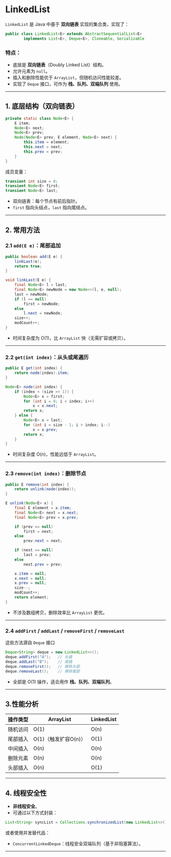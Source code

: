# LinkedList

`LinkedList` 是 Java 中基于 **双向链表** 实现的集合类，实现了：

```java
public class LinkedList<E> extends AbstractSequentialList<E>
        implements List<E>, Deque<E>, Cloneable, Serializable
```

### 特点：

* 底层是 **双向链表**（Doubly Linked List）结构。
* 允许元素为 `null`。
* 插入和删除性能优于 `ArrayList`，但随机访问性能较差。
* 实现了 `Deque` 接口，可作为 **栈、队列、双端队列** 使用。

---

## 1. 底层结构（双向链表）

```java
private static class Node<E> {
    E item;
    Node<E> next;
    Node<E> prev;
    Node(Node<E> prev, E element, Node<E> next) {
        this.item = element;
        this.next = next;
        this.prev = prev;
    }
}
```

成员变量：

```java
transient int size = 0;
transient Node<E> first;
transient Node<E> last;
```

* 双向链表：每个节点有前后指针。
* `first` 指向头结点，`last` 指向尾结点。

---

## 2. 常用方法

### 2.1 `add(E e)`：尾部追加

```java
public boolean add(E e) {
    linkLast(e);
    return true;
}

void linkLast(E e) {
    final Node<E> l = last;
    final Node<E> newNode = new Node<>(l, e, null);
    last = newNode;
    if (l == null)
        first = newNode;
    else
        l.next = newNode;
    size++;
    modCount++;
}
```

* 时间复杂度为 O(1)，比 `ArrayList` 快（无需扩容或拷贝）。

---

### 2.2 `get(int index)`：从头或尾遍历

```java
public E get(int index) {
    return node(index).item;
}

Node<E> node(int index) {
    if (index < (size >> 1)) {
        Node<E> x = first;
        for (int i = 0; i < index; i++)
            x = x.next;
        return x;
    } else {
        Node<E> x = last;
        for (int i = size - 1; i > index; i--)
            x = x.prev;
        return x;
    }
}
```

* 时间复杂度 O(n)，性能远低于 `ArrayList`。

---

### 2.3 `remove(int index)`：删除节点

```java
public E remove(int index) {
    return unlink(node(index));
}

E unlink(Node<E> x) {
    final E element = x.item;
    final Node<E> next = x.next;
    final Node<E> prev = x.prev;

    if (prev == null)
        first = next;
    else
        prev.next = next;

    if (next == null)
        last = prev;
    else
        next.prev = prev;

    x.item = null;
    x.next = null;
    x.prev = null;
    size--;
    modCount++;
    return element;
}
```

* 不涉及数组拷贝，删除效率比 `ArrayList` 更优。

---

### 2.4 `addFirst` / `addLast` / `removeFirst` / `removeLast`

这些方法源自 `Deque` 接口

```java
Deque<String> deque = new LinkedList<>();
deque.addFirst("A");   // 头插
deque.addLast("B");    // 尾插
deque.removeFirst();   // 移除头部
deque.removeLast();    // 移除尾部
```

* 全部是 O(1) 操作，适合用作 **栈、队列、双端队列**。

---

## 3.性能分析

| 操作类型 | ArrayList   | LinkedList |
| ---- |-------------| ---------- |
| 随机访问 | O(1)        | O(n)       |
| 尾部插入 | O(1)（触发扩容O(n)） | O(1)       |
| 中间插入 | O(n)        | O(n)       |
| 删除元素 | O(n)        | O(n)       |
| 头部插入 | O(n)        | O(1)       |

---

## 4. 线程安全性

* **非线程安全**。
* 可通过以下方式封装：

```java
List<String> syncList = Collections.synchronizedList(new LinkedList<>());
```

或者使用并发替代品：

* `ConcurrentLinkedDeque`：线程安全双端队列（基于非阻塞算法）。

---


